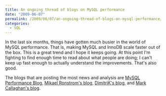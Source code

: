 ```yaml
---
title: An ongoing thread of blogs on MySQL performance
date: "2009-06-07"
permalink: /2009/06/07/an-ongoing-thread-of-blogs-on-mysql-performance/
categories:
  - SQL
---
```

In the last six months, things have gotten much busier in the world of MySQL performance. That is, making MySQL and InnoDB scale faster out of the box. This is a great trend and I hope it keeps going. At this point I'm fighting to find enough time to read about what people are doing; I can't keep up fast enough to actually understand the improvements. That's also good.

The blogs that are posting the most news and analysis are [MySQL Performance Blog][1], [Mikael Ronstrom's blog][2], [DimitriK's blog][3], and [Mark Callaghan's blog][4].

 [1]: http://www.mysqlperformanceblog.com/
 [2]: http://mikaelronstrom.blogspot.com/
 [3]: http://dimitrik.free.fr/blog/
 [4]: http://mysqlha.blogspot.com/
